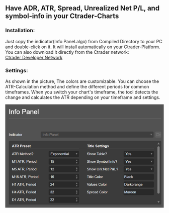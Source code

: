 ## Have ADR, ATR, Spread, Unrealized Net P/L, and symbol-info in your Ctrader-Charts


### Installation:

Just copy the indicator(Info Panel.algo) from Compiled Directory to your PC and double-click on it. It will install automatically on your Ctrader-Platform. You can also download it directly from the Ctrader network:      
<a href="https://ctrader.com/algos/indicators/show/2907" title="Info Panel">Ctrader Developer Network</a>


### Settings:

As shown in the picture, The colors are customizable. You can choose the ATR-Calculation method and define the different periods for common timeframes. When you switch your chart's timeframe, the tool detects the change and calculates the ATR depending on your timeframe and settings.

![Settings](Settings.png)
